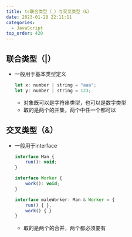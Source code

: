 ```yaml
---
title: ts联合类型（_）与交叉类型（&）
date: 2023-01-28 22:11:11
categories:
  - JavaScript
top_order: 420
---
```


## 联合类型（|）

- 一般用于基本类型定义
    ```js
    let x: number | string = "aaa";
    let y: number | string = 123;
    ```
    - 对象既可以是字符串类型，也可以是数字类型
    - 取的是两个的并集，两个中任一个都可以

<!--more-->

## 交叉类型（&）

- 一般用于interface
    ```js
    interface Man {
        run(): void;
    }
    
    interface Worker {
        work(): void;
    }

    interface maleWorker: Man & Worker = {
        run() { },
        work() { }
    }
    ```
    - 取的是两个的合并，两个都必须要有